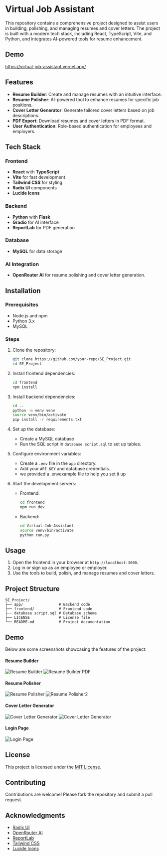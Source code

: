 # Virtual Job Assistant

This repository contains a comprehensive project designed to assist users in building, polishing, and managing resumes and cover letters. The project is built with a modern tech stack, including React, TypeScript, Vite, and Python, and integrates AI-powered tools for resume enhancement.

## Demo
https://virtual-job-assistant.vercel.app/ 


## Features

- **Resume Builder**: Create and manage resumes with an intuitive interface.
- **Resume Polisher**: AI-powered tool to enhance resumes for specific job positions.
- **Cover Letter Generator**: Generate tailored cover letters based on job descriptions.
- **PDF Export**: Download resumes and cover letters in PDF format.
- **User Authentication**: Role-based authentication for employees and employers.

## Tech Stack

### Frontend
- **React** with **TypeScript**
- **Vite** for fast development
- **Tailwind CSS** for styling
- **Radix UI** components
- **Lucide Icons**

### Backend
- **Python** with **Flask**
- **Gradio** for AI interface
- **ReportLab** for PDF generation

### Database
- **MySQL** for data storage

### AI Integration
- **OpenRouter AI** for resume polishing and cover letter generation.

## Installation

### Prerequisites
- Node.js and npm
- Python 3.x
- MySQL

### Steps
1. Clone the repository:
    ```bash
    git clone https://github.com/your-repo/SE_Project.git
    cd SE_Project
    ```

2. Install frontend dependencies:
    ```bash
    cd frontend
    npm install
    ```

3. Install backend dependencies:
    ```bash
    cd ..
    python -m venv venv
    source venv/bin/activate
    pip install -r requirements.txt
    ```

4. Set up the database:
    - Create a MySQL database
    - Run the SQL script in `database script.sql` to set up tables.

5. Configure environment variables:
    - Create a `.env` file in the `app` directory.
    - Add your `API_KEY` and database credentials.
    - we provided a .envexample file to help you set it up

6. Start the development servers:
    - Frontend:
      ```bash
      cd frontend
      npm run dev
      ```
    - Backend:
      ```bash
      cd Virtual-Job-Assistant
      source venv/bin/activate
      python run.py
      ```

## Usage

1. Open the frontend in your browser at `http://localhost:3000`.
2. Log in or sign up as an employee or employer.
3. Use the tools to build, polish, and manage resumes and cover letters.

## Project Structure

```
SE_Project/
├── app/                # Backend code
├── frontend/           # Frontend code
├── database script.sql # Database schema
├── LICENSE             # License file
└── README.md           # Project documentation
```
## Demo

Below are some screenshots showcasing the features of the project:

#### Resume Builder
![Resume Builder](./demo/job_assistant5.png)
![Resume Builder PDF](./demo/job_assistant6.png)


#### Resume Polisher
![Resume Polisher](./demo/job_assistant.png)
![Resume Polisher2](./demo/job_assistant2.png)

#### Cover Letter Generator
![Cover Letter Generator](./demo/job_assistant3.png)
![Cover Letter Generator](./demo/job_assistant-4.png)

#### Login Page
![Login Page](./demo/job_assistant7.png)

## License

This project is licensed under the [MIT License](LICENSE).

## Contributing

Contributions are welcome! Please fork the repository and submit a pull request.

## Acknowledgments

- [Radix UI](https://www.radix-ui.com/)
- [OpenRouter AI](https://openrouter.ai/)
- [ReportLab](https://www.reportlab.com/)
- [Tailwind CSS](https://tailwindcss.com/)
- [Lucide Icons](https://lucide.dev/)  

